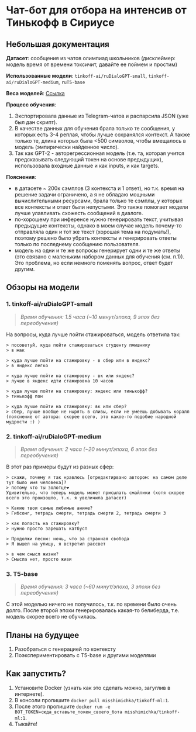 # Чат-бот для отбора на интенсив от Тинькофф в Сириусе

## Небольшая документация

**Датасет**: сообщения из чатов олимпиад школьников (дисклеймер: модель время от времени токсичит, давайте ее поймем и простим)

**Использованные модели**: `tinkoff-ai/ruDialoGPT-small`, `tinkoff-ai/ruDialoGPT-medium`, `ruT5-base`

**Веса моделей**: [Ссылка](https://drive.google.com/drive/folders/1VNivVZygJDDMCP9ALHss6lUoDD7oBaTg?usp=sharing)

**Процесс обучения**:
1. Экспортировала данные из Telegram-чатов и распарсила JSON (уже был дан скрипт).
2. В качестве данных для обучения брала только те сообщения, у которых есть 3-4 реплая, чтобы лучше сохранялся контекст. А также только те, длина которых была <500 символов, чтобы вмещалось в модель (эмпирически найденное число).
3. Так как GPT-2 - авторегрессионная модель (т.е. та, которая учится предсказывать следующий токен на основе предыдущих), использовала входные данные и как inputs, и как targets.

**Пояснения**: 
- в датасете ~ 200к сэмплов (3 контекста и 1 ответ), но т.к. время на решение задачи ограничено, а я не обладаю мощными вычислительными ресурсами, брала только те сэмплы, у которых все контексты и ответ были непустыми. Это также помогает модели лучше улавливать схожесть сообщений в диалоге.
- по-хорошему при инференсе нужно генерировать текст, учитывая предыдущие контексты, однако в моем случае модель почему-то отправляла один и тот же текст (хорошая тема на подумать!), поэтому решено было убрать контексты и генерировать ответы только по последнему сообщению пользователя.
- модель на одни и те же вопросы генерирует одни и те же ответы (это связано с маленьким набором данных для обучения (см. п.1)). Это проблема, но если немного поменять вопрос, ответ будет другим.

## Обзоры на модели
### 1. tinkoff-ai/ruDialoGPT-small
> *Время обучения: 1.5 часа (~10 минут/эпоха, 9 эпох без переобучения)*

На вопросы, куда лучше пойти стажироваться, модель ответила так:

```
> посоветуй, куда пойти стажироваться студенту пмишнику
> в мак

> куда лучше пойти на стажировку - в сбер или в яндекс?
> в яндекс легко

> куда лучше пойти на стажировку - вк или яндекс?
> лучше в яндекс идти стажировка 10 часов

> куда лучше пойти на стажировку: яндекс или тинькофф?
> тинькофф пон

> куда лучше пойти на стажировку: вк или сбер?
> сбер, лучше вообще не нырять в сливы, если не умеешь добывать коралл (пояснение от автора: скорее всего, это какое-то подобие народной мудрости :) )
```

### 2. tinkoff-ai/ruDialoGPT-medium
> *Время обучения: 2 часа (~20 минут/эпоха, 6 эпох без переобучения)*

В этот раз примеры будут из разных сфер:

```
> скажи, почему я так нравлюсь [отредактирвано автором: на самом деле тут было имя человека]?
> потому что ты золотце❤️
Удивительно, что теперь модель может присылать смайлики (хотя скорее всего это произошло, т.к. я увеличила датасет)

> Какие твои самые любимые аниме?
> Гибсонг, тетрадь смерти, тетрадь смерти 2, тетрадь смерти 3

> как попасть на стажировку?
> нужно просто зарешать катбуст

> Продолжи песню: ночь, что за странная свобода
> Я вышел на улицу, я встретил рассвет

> в чем смысл жизни?
> Смысла нет, просто живи
```

### 3. T5-base
> *Время обучения: 3 часа (~60 минут/эпоха, 3 эпохи без переобучения)*

С этой моделью ничего не получилось, т.к. по времени было очень долго. После второй эпохи генерировалась какая-то белиберда, т.е. модель скорее всего не обучилась.

## Планы на будущее
1. Разобраться с генерацией по контексту
2. Поэкспериментировать с T5-base и другими моделями

## Как запустить?

1. Установите Docker (узнать как это сделать можно, загуглив в интернете).
2. В консоли пропишите `docker pull misshimichka/tinkoff-ml:1`.
3. После этого пропишите `docker run -e BOT_TOKEN=сюда_вставьте_токен_своего_бота misshimichka/tinkoff-ml:1`.
4. Тыкайте!